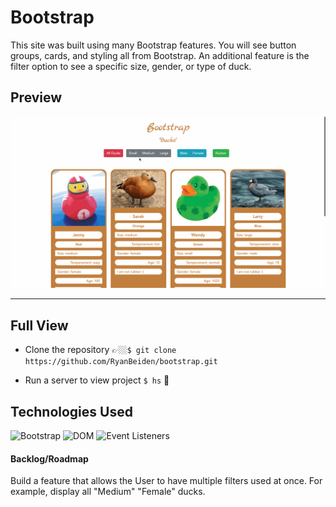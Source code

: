 # Bootstrap

This site was built using many Bootstrap features. You will see button groups, cards, and styling all from Bootstrap. An additional feature is the filter option to see a specific size, gender, or type of duck.

## Preview

![Bootstrap Duck Site Demo](bootstrap-duck-site-demo.gif)

---

## Full View
- Clone the repository 👉🏼`$ git clone https://github.com/RyanBeiden/bootstrap.git`

- Run a server to view project `$ hs` 👀

## Technologies Used
![Bootstrap](https://img.shields.io/badge/-Bootstrap-brightgreen) ![DOM](https://img.shields.io/badge/-DOM-yellow) ![Event Listeners](https://img.shields.io/badge/-Event%20Listeners-blue)

#### Backlog/Roadmap

Build a feature that allows the User to have multiple filters used at once. For example, display all "Medium" "Female" ducks.
